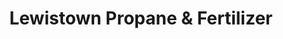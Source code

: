 ---
title: "Lewistown Propane & Fertilizer"
url: /lewistown/lewistown-propane-and-fertilizer/
shop: gas
---